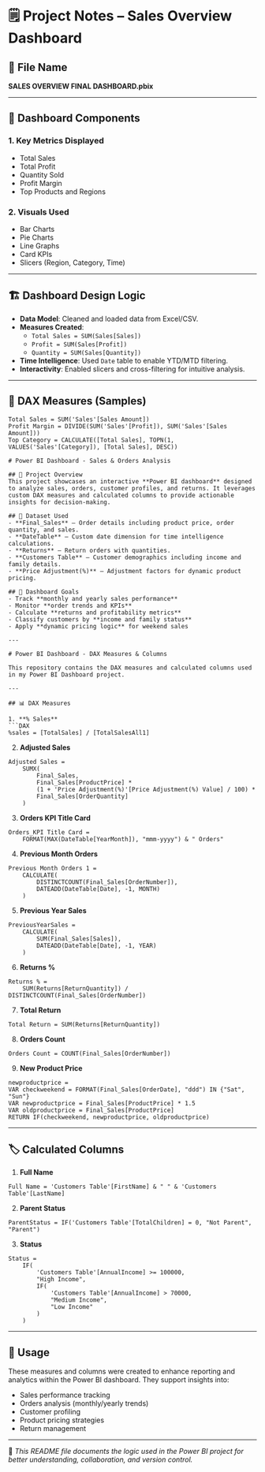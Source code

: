 # 🗒️ Project Notes – Sales Overview Dashboard

## 📁 File Name
**SALES OVERVIEW FINAL DASHBOARD.pbix**

---

## 🧩 Dashboard Components

### 1. Key Metrics Displayed
- Total Sales
- Total Profit
- Quantity Sold
- Profit Margin
- Top Products and Regions

### 2. Visuals Used
- Bar Charts
- Pie Charts
- Line Graphs
- Card KPIs
- Slicers (Region, Category, Time)

---

## 🏗️ Dashboard Design Logic

- **Data Model**: Cleaned and loaded data from Excel/CSV.
- **Measures Created**: 
  - `Total Sales = SUM(Sales[Sales])`
  - `Profit = SUM(Sales[Profit])`
  - `Quantity = SUM(Sales[Quantity])`
- **Time Intelligence**: Used `Date` table to enable YTD/MTD filtering.
- **Interactivity**: Enabled slicers and cross-filtering for intuitive analysis.

---

## 🧮 DAX Measures (Samples)
```DAX
Total Sales = SUM('Sales'[Sales Amount])
Profit Margin = DIVIDE(SUM('Sales'[Profit]), SUM('Sales'[Sales Amount]))
Top Category = CALCULATE([Total Sales], TOPN(1, VALUES('Sales'[Category]), [Total Sales], DESC))

# Power BI Dashboard - Sales & Orders Analysis  

## 📌 Project Overview  
This project showcases an interactive **Power BI dashboard** designed to analyze sales, orders, customer profiles, and returns. It leverages custom DAX measures and calculated columns to provide actionable insights for decision-making.  

## 📂 Dataset Used  
- **Final_Sales** – Order details including product price, order quantity, and sales.  
- **DateTable** – Custom date dimension for time intelligence calculations.  
- **Returns** – Return orders with quantities.  
- **Customers Table** – Customer demographics including income and family details.  
- **Price Adjustment(%)** – Adjustment factors for dynamic product pricing.  

## 🎯 Dashboard Goals  
- Track **monthly and yearly sales performance**  
- Monitor **order trends and KPIs**  
- Calculate **returns and profitability metrics**  
- Classify customers by **income and family status**  
- Apply **dynamic pricing logic** for weekend sales  

---

# Power BI Dashboard - DAX Measures & Columns  

This repository contains the DAX measures and calculated columns used in my Power BI Dashboard project.

---

## 📊 DAX Measures  

1. **% Sales**
```DAX
%sales = [TotalSales] / [TotalSalesAll1]
```

2. **Adjusted Sales**
```DAX
Adjusted Sales = 
    SUMX(
        Final_Sales,
        Final_Sales[ProductPrice] * 
        (1 + 'Price Adjustment(%)'[Price Adjustment(%) Value] / 100) * 
        Final_Sales[OrderQuantity]
    )
```

3. **Orders KPI Title Card**
```DAX
Orders_KPI Title Card = 
    FORMAT(MAX(DateTable[YearMonth]), "mmm-yyyy") & " Orders"
```

4. **Previous Month Orders**
```DAX
Previous Month Orders 1 = 
    CALCULATE(
        DISTINCTCOUNT(Final_Sales[OrderNumber]),
        DATEADD(DateTable[Date], -1, MONTH)
    )
```

5. **Previous Year Sales**
```DAX
PreviousYearSales =
    CALCULATE(
        SUM(Final_Sales[Sales]),
        DATEADD(DateTable[Date], -1, YEAR)
    )
```

6. **Returns %**
```DAX
Returns % = 
    SUM(Returns[ReturnQuantity]) / DISTINCTCOUNT(Final_Sales[OrderNumber])
```

7. **Total Return**
```DAX
Total Return = SUM(Returns[ReturnQuantity])
```

8. **Orders Count**
```DAX
Orders Count = COUNT(Final_Sales[OrderNumber])
```

9. **New Product Price**
```DAX
newproductprice =
VAR checkweekend = FORMAT(Final_Sales[OrderDate], "ddd") IN {"Sat", "Sun"}
VAR newproductprice = Final_Sales[ProductPrice] * 1.5
VAR oldproductprice = Final_Sales[ProductPrice]
RETURN IF(checkweekend, newproductprice, oldproductprice)
```

---

## 🏷️ Calculated Columns

1. **Full Name**
```DAX
Full Name = 'Customers Table'[FirstName] & " " & 'Customers Table'[LastName]
```

2. **Parent Status**
```DAX
ParentStatus = IF('Customers Table'[TotalChildren] = 0, "Not Parent", "Parent")
```

3. **Status**
```DAX
Status = 
    IF(
        'Customers Table'[AnnualIncome] >= 100000, 
        "High Income", 
        IF(
            'Customers Table'[AnnualIncome] > 70000, 
            "Medium Income", 
            "Low Income"
        )
    )
```

---

## 🚀 Usage

These measures and columns were created to enhance reporting and analytics within the Power BI dashboard. They support insights into:

- Sales performance tracking  
- Orders analysis (monthly/yearly trends)  
- Customer profiling  
- Product pricing strategies  
- Return management  

---

📌 *This README file documents the logic used in the Power BI project for better understanding, collaboration, and version control.*
